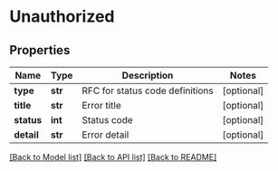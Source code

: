 # Unauthorized

## Properties
Name | Type | Description | Notes
------------ | ------------- | ------------- | -------------
**type** | **str** | RFC for status code definitions | [optional] 
**title** | **str** | Error title | [optional] 
**status** | **int** | Status code | [optional] 
**detail** | **str** | Error detail | [optional] 

[[Back to Model list]](../README.md#documentation-for-models) [[Back to API list]](../README.md#documentation-for-api-endpoints) [[Back to README]](../README.md)


